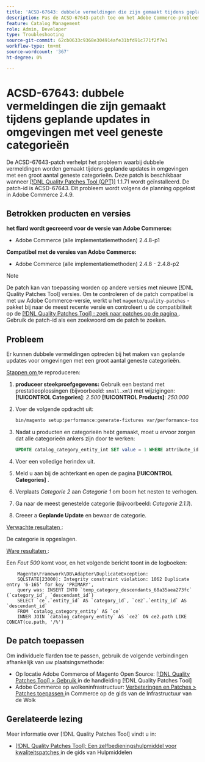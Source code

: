 ```yaml
---
title: 'ACSD-67643: dubbele vermeldingen die zijn gemaakt tijdens geplande updates in omgevingen met veel geneste categorieën'
description: Pas de ACSD-67643-patch toe om het Adobe Commerce-probleem op te lossen, waarbij dubbele vermeldingen worden gemaakt tijdens geplande updates in omgevingen met een groot aantal geneste categorieën.
feature: Catalog Management
role: Admin, Developer
type: Troubleshooting
source-git-commit: 62cb0633c9368e304914afe31bfd91c771f2f7e1
workflow-type: tm+mt
source-wordcount: '367'
ht-degree: 0%

---
```



# ACSD-67643: dubbele vermeldingen die zijn gemaakt tijdens geplande updates in omgevingen met veel geneste categorieën

De ACSD-67643-patch verhelpt het probleem waarbij dubbele vermeldingen worden gemaakt tijdens geplande updates in omgevingen met een groot aantal geneste categorieën. Deze patch is beschikbaar wanneer [[!DNL Quality Patches Tool (QPT)]](/help/tools/quality-patches-tool/quality-patches-tool-to-self-serve-quality-patches.md) 1.1.71 wordt geïnstalleerd. De patch-id is ACSD-67643. Dit probleem wordt volgens de planning opgelost in Adobe Commerce 2.4.9.

## Betrokken producten en versies

**het flard wordt gecreeerd voor de versie van Adobe Commerce:**

* Adobe Commerce (alle implementatiemethoden) 2.4.8-p1

**Compatibel met de versies van Adobe Commerce:**

* Adobe Commerce (alle implementatiemethoden) 2.4.8 - 2.4.8-p2

>[!NOTE]
>
>De patch kan van toepassing worden op andere versies met nieuwe [!DNL Quality Patches Tool] versies. Om te controleren of de patch compatibel is met uw Adobe Commerce-versie, werkt u het `magento/quality-patches` -pakket bij naar de meest recente versie en controleert u de compatibiliteit op de [[!DNL Quality Patches Tool] : zoek naar patches op de pagina ](https://experienceleague.adobe.com/tools/commerce-quality-patches/index.html) . Gebruik de patch-id als een zoekwoord om de patch te zoeken.

## Probleem

Er kunnen dubbele vermeldingen optreden bij het maken van geplande updates voor omgevingen met een groot aantal geneste categorieën.

<u> Stappen om </u> te reproduceren:

1. **produceer steekproefgegevens:**
Gebruik een bestand met prestatieoplossingen (bijvoorbeeld: `small.xml`) met wijzigingen:
   **[!UICONTROL Categories]**: *2.500*
   **[!UICONTROL Products]**: *250.000*

1. Voer de volgende opdracht uit:

   ```bash
   bin/magento setup:performance:generate-fixtures var/performance-toolkit/profiles/ce/small.xml
   ```

1. Nadat u producten en categorieën hebt gemaakt, moet u ervoor zorgen dat alle categorieën ankers zijn door te werken:

   ```sql
   UPDATE catalog_category_entity_int SET value = 1 WHERE attribute_id = (SELECT attribute_id FROM eav_attribute WHERE attribute_code = 'is_anchor');
   ```

1. Voer een volledige herindex uit.
1. Meld u aan bij de achterkant en open de pagina **[!UICONTROL Categories]** .
1. Verplaats *Categorie 2* aan *Categorie 1* om boom het nesten te verhogen.
1. Ga naar de meest genestelde categorie (bijvoorbeeld: *Categorie 2.1.1*).
1. Creeer a **Geplande Update** en bewaar de categorie.

<u> Verwachte resultaten </u>:

De categorie is opgeslagen.

<u> Ware resultaten </u>:

Een *Fout 500* komt voor, en het volgende bericht toont in de logboeken:

```
    Magento\Framework\DB\Adapter\DuplicateException:
    SQLSTATE[23000]: Integrity constraint violation: 1062 Duplicate entry '6-165' for key 'PRIMARY', 
    query was: INSERT INTO `temp_category_descendants_68a35aea273fc` (`category_id`, `descendant_id`)
    SELECT `ce`.`entity_id` AS `category_id`, `ce2`.`entity_id` AS `descendant_id`
    FROM `catalog_category_entity` AS `ce`
    INNER JOIN `catalog_category_entity` AS `ce2` ON ce2.path LIKE CONCAT(ce.path, '/%')
```

## De patch toepassen

Om individuele flarden toe te passen, gebruik de volgende verbindingen afhankelijk van uw plaatsingsmethode:

* Op locatie Adobe Commerce of Magento Open Source: [[!DNL Quality Patches Tool] > Gebruik ](/help/tools/quality-patches-tool/usage.md) in de handleiding [!DNL Quality Patches Tool]
* Adobe Commerce op wolkeninfrastructuur: [ Verbeteringen en Patches > Patches toepassen ](https://experienceleague.adobe.com/docs/commerce-cloud-service/user-guide/develop/upgrade/apply-patches.html) in Commerce op de gids van de Infrastructuur van de Wolk

## Gerelateerde lezing

Meer informatie over [!DNL Quality Patches Tool] vindt u in:

* [[!DNL Quality Patches Tool]: Een zelfbedieningshulpmiddel voor kwaliteitspatches ](/help/tools/quality-patches-tool/quality-patches-tool-to-self-serve-quality-patches.md) in de gids van Hulpmiddelen
